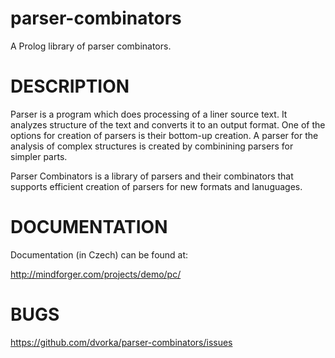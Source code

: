 parser-combinators
==================

A Prolog library of parser combinators.


DESCRIPTION
===========

Parser is a program which does processing of a liner source text. It analyzes structure
of the text and converts it to an output format. One of the options for creation 
of parsers is their bottom-up creation. A parser for the analysis of complex 
structures is created by combinining parsers for simpler parts.

Parser Combinators is a library of parsers and their combinators that supports efficient
creation of parsers for new formats and lanuguages.


DOCUMENTATION
=============

Documentation (in Czech) can be found at:

http://mindforger.com/projects/demo/pc/


BUGS
====

https://github.com/dvorka/parser-combinators/issues